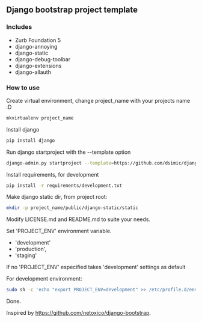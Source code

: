 ## Django bootstrap project template
### Includes
* Zurb Foundation 5
* django-annoying
* django-static
* django-debug-toolbar
* django-extensions
* django-allauth

### How to use
Create virtual environment, change project_name with your projects name :D
```sh
mkvirtualenv project_name
```

Install django
```sh
pip install django
```

Run django startproject with the --template option
```sh
django-admin.py startproject --template=https://github.com/dsimic/django-foundation-i18n-allauth/archive/master.zip project_name
```

Install requirements, for development
```sh
pip install -r requirements/development.txt
```

Make django static dir, from project root:
```sh
mkdir -p project_name/public/django-static/static
```

Modify LICENSE.md and README.md to suite your needs.

Set 'PROJECT_ENV' environment variable.
* 'development'
* 'production',
* 'staging'

If no 'PROJECT_ENV' especified takes 'development' settings as default

For development environment:
```sh
sudo sh -c 'echo "export PROJECT_ENV=development" >> /etc/profile.d/environment.sh' && source /etc/profile.d/environment.sh
```
Done.

Inspired by https://github.com/netoxico/django-bootstrap.
